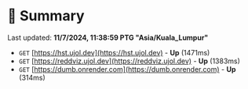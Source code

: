 # 📖 Summary
Last updated: **11/7/2024, 11:38:59 PTG "Asia/Kuala_Lumpur"**

- `GET` [https://hst.ujol.dev](https://hst.ujol.dev) - **Up** (1471ms)
- `GET` [https://reddviz.ujol.dev](https://reddviz.ujol.dev) - **Up** (1383ms)
- `GET` [https://dumb.onrender.com](https://dumb.onrender.com) - **Up** (314ms)
